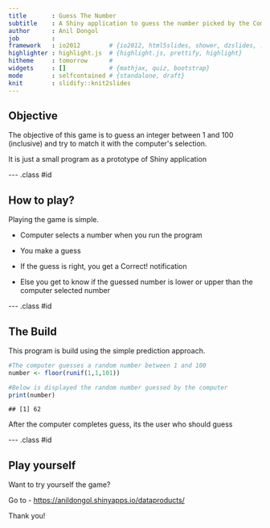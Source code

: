 ```yaml
---
title       : Guess The Number
subtitle    : A Shiny application to guess the number picked by the Computer
author      : Anil Dongol
job         : 
framework   : io2012        # {io2012, html5slides, shower, dzslides, ...}
highlighter : highlight.js  # {highlight.js, prettify, highlight}
hitheme     : tomorrow      # 
widgets     : []            # {mathjax, quiz, bootstrap}
mode        : selfcontained # {standalone, draft}
knit        : slidify::knit2slides
---
```


## Objective

The objective of this game is to guess an integer between 1 and 100 (inclusive) and try to match it with the computer's selection.

It is just a small program as a prototype of Shiny application

--- .class #id 

## How to play?

Playing the game is simple.

- Computer selects a number when you run the program

- You make a guess

- If the guess is right, you get a Correct! notification

- Else you get to know if the guessed number is lower or upper than the computer selected number

--- .class #id 

## The Build

This program is build using the simple prediction approach.


```r
#The computer guesses a random number between 1 and 100
number <- floor(runif(1,1,101))

#Below is displayed the random number guessed by the computer
print(number)
```

```
## [1] 62
```
After the computer completes guess, its the user who should guess

--- .class #id 

## Play yourself

Want to try yourself the game? 

Go to - https://anildongol.shinyapps.io/dataproducts/

Thank you!
